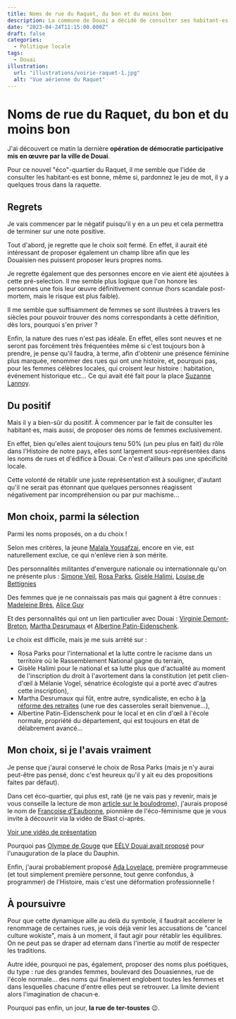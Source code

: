 ```yaml
---
title: Noms de rue du Raquet, du bon et du moins bon
description: La commune de Douai a décidé de consulter ses habitant⋅es pour nommer les 4 nouvelles rues du Raquet.
date: "2023-04-24T11:15:00.000Z"
draft: false
categories:
  - Politique locale
tags:
  - Douai
illustration:
  url: "illustrations/voirie-raquet-1.jpg"
  alt: "Vue aérienne du Raquet"
---
```


# Noms de rue du Raquet, du bon et du moins bon

J'ai découvert ce matin la dernière **opération de démocratie participative mis en œuvre par la ville de Douai**.

Pour ce nouvel "éco"-quartier du Raquet, il me semble que l'idée de consulter les habitant⋅es est bonne, même si, pardonnez le jeu de mot, il y a quelques trous dans la raquette.

## Regrets

Je vais commencer par le négatif puisqu'il y en a un peu et cela permettra de terminer sur une note positive.

Tout d'abord, je regrette que le choix soit fermé. En effet, il aurait été intéressant de proposer également un champ libre afin que les Douaisien⋅nes puissent proposer leurs propres noms.

Je regrette également que des personnes encore en vie aient été ajoutées à cette pré-selection. Il me semble plus logique que l'on honore les personnes une fois leur œuvre définitivement connue (hors scandale post-mortem, mais le risque est plus faible).

Il me semble que suffisamment de femmes se sont illustrées à travers les siècles pour pouvoir trouver des noms correspondants à cette définition, dès lors, pourquoi s'en priver ?

Enfin, la nature des rues n'est pas idéale. En effet, elles sont neuves et ne seront pas forcément très fréquentées même si c'est toujours bon à prendre, je pense qu'il faudra, à terme, afin d'obtenir une présence féminine plus marquée, renommer des rues qui ont une histoire, et, pourquoi pas, pour les femmes célèbres locales, qui croisent leur histoire : habitation, événement historique etc... Ce qui avait été fait pour la place [Suzanne Lannoy](https://fr.m.wikipedia.org/wiki/Suzanne_Lanoy).

## Du positif

Mais il y a bien-sûr du positif. À commencer par le fait de consulter les habitant⋅es, mais aussi, de proposer des noms de femmes exclusivement.

En effet, bien qu'elles aient toujours tenu 50% (un peu plus en fait) du rôle dans l'Histoire de notre pays, elles sont largement sous-représentées dans les noms de rues et d'édifice à Douai. Ce n'est d'ailleurs pas une spécificité locale.

Cette volonté de rétablir une juste représentation est à souligner, d'autant qu'il ne serait pas étonnant que quelques personnes réagissent négativement par incompréhension ou par pur machisme...

## Mon choix, parmi la sélection

Parmi les noms proposés, on a du choix !

Selon mes critères, la jeune [Malala Yousafzai](https://fr.wikipedia.org/wiki/Malala_Yousafzai), encore en vie, est naturellement exclue, ce qui n'enlève rien à son mérite.

Des personnalités militantes d'envergure nationale ou internationnale qu'on ne présente plus : [Simone Veil](https://fr.wikipedia.org/wiki/Simone_Veil), [Rosa Parks](https://fr.wikipedia.org/wiki/Rosa_Parks), [Gisèle Halimi](https://fr.wikipedia.org/wiki/Gis%C3%A8le_Halimi), [Louise de Bettignies](https://fr.wikipedia.org/wiki/Louise_de_Bettignies)

Des femmes que je ne connaissais pas mais qui gagnent à être connues : [Madeleine Brès](https://fr.wikipedia.org/wiki/Madeleine_Br%C3%A8s), [Alice Guy](https://fr.wikipedia.org/wiki/Alice_Guy)

Et des personnalités qui ont un lien particulier avec Douai : [Virginie Demont-Breton](https://fr.wikipedia.org/wiki/Virginie_Demont-Breton), [Martha Desrumaux](https://fr.wikipedia.org/wiki/Martha_Desrumaux) et [Albertine Patin-Eidenschenk](https://www.univ-lille.fr/universite/connaitre-les-engagements-qui-nous-guident/detail-portrait/albertine-eidenschenk-patin).

Le choix est difficile, mais je me suis arrêté sur :
- Rosa Parks pour l'international et la lutte contre le racisme dans un territoire où le Rassemblement National gagne du terrain,
- Gisèle Halimi pour le national et sa lutte plus que d'actualité au moment de l'inscription du droit à l'avortement dans la constitution (et petit clien-d'œil à Mélanie Vogel, sénatrice écologiste qui a porté avec d'autres cette inscription),
- Martha Desrumaux qui fût, entre autre, syndicaliste, en echo à [la réforme des retraites](./reforme-des-retraites-2023) (une rue des casseroles serait bienvenue...),
- Albertine Patin-Eidenschenk pour le local et en clin d'œil à l'école normale, propriété du département, qui est toujours en état de délabrement avancé...

## Mon choix, si je l'avais vraiment

Je pense que j'aurai conservé le choix de Rosa Parks (mais je n'y aurai peut-être pas pensé, donc c'est heureux qu'il y ait eu des propositions faites par défaut).

Dans cet éco-quartier, qui plus est, raté (je ne vais pas y revenir, mais je vous conseille la lecture de mon [article sur le boulodrome](./inauguration-du-boulodrome-geant-du-douaisis)), j'aurais proposé le nom de [Françoise d'Eaubonne](https://fr.wikipedia.org/wiki/Fran%C3%A7oise_d%27Eaubonne), pionnière de l'éco-féminisme que je vous invite à découvrir via la vidéo de Blast ci-après.

[Voir une vidéo de présentation](https://www.youtube.com/watch?v=jSyO8uWJ4_4 "📺")

Pourquoi pas [Olympe de Gouge](https://fr.wikipedia.org/wiki/Olympe_de_Gouges) que [EÉLV Douai avait proposé](https://www.change.org/p/mairie-de-douai-pour-renommer-le-square-du-dauphin-en-square-olympe-de-gouges-%C3%A0-douai?redirect=false) pour l'unauguration de la place du Dauphin.

Enfin, j'aurai probablement proposé [Ada Lovelace](https://fr.wikipedia.org/wiki/Ada_Lovelace), première programmeuse (et tout simplement première personne, tout genre confondus, à programmer) de l'Histoire, mais c'est une déformation professionnelle !

## À poursuivre

Pour que cette dynamique aille au delà du symbole, il faudrait accélerer le renommage de certaines rues, je vois déjà venir les accusations de "cancel culture wokiste", mais à un moment, il faut agir pour rétablir les équilibres. On ne peut pas se draper ad eternam dans l'inertie au motif de respecter les traditions.

Autre idée, pourquoi ne pas, également, proposer des noms plus poétiques, du type : rue des grandes femmes, boulevard des Douasiennes, rue de l'école normale... des noms qui finalement englobent toutes les femmes et dans lesquelles chacune d'entre elles peut se retrouver. La limite devient alors l'imagination de chacun⋅e.

Pourquoi pas enfin, un jour, **la rue de ter-toustes** 😉.
